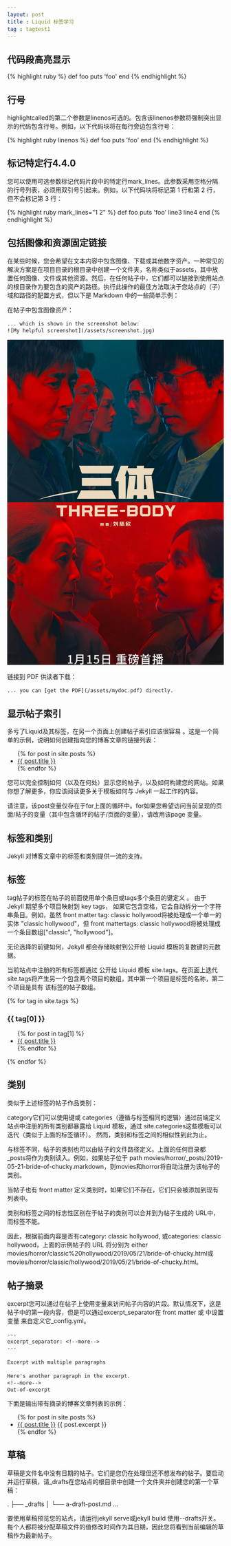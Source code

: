```yaml
---
layout: post
title : Liquid 标签学习
tag : tagtest1
---
```


## 代码段高亮显示

{% highlight ruby %}
def foo
  puts 'foo'
end
{% endhighlight %}

## 行号

highlightcalled的第二个参数是linenos可选的。包含该linenos参数将强制突出显示的代码包含行号。例如，以下代码块将在每行旁边包含行号：

{% highlight ruby linenos %}
def foo
  puts 'foo'
end
{% endhighlight %}

## 标记特定行4.4.0

您可以使用可选参数标记代码片段中的特定行mark_lines。此参数采用空格分隔的行号列表，必须用双引号引起来。例如，以下代码块将标记第 1 行和第 2 行，但不会标记第 3 行：

{% highlight ruby mark_lines="1 2" %}
def foo
  puts 'foo'
  line3
  line4
end
{% endhighlight %}

## 包括图像和资源固定链接

在某些时候，您会希望在文本内容中包含图像、下载或其他数字资产。一种常见的解决方案是在项目目录的根目录中创建一个文件夹，名称类似于assets，其中放置任何图像、文件或其他资源。然后，在任何帖子中，它们都可以链接到使用站点的根目录作为要包含的资产的路径。执行此操作的最佳方法取决于您站点的（子）域和路径的配置方式，但以下是 Markdown 中的一些简单示例：

在帖子中包含图像资产：

```show
... which is shown in the screenshot below:
![My helpful screenshot](/assets/screenshot.jpg)
```
![image](/assets/threebody.jpg)

链接到 PDF 供读者下载：

```eg
... you can [get the PDF](/assets/mydoc.pdf) directly.
```

## 显示帖子索引

多亏了Liquid及其标签，在另一个页面上创建帖子索引应该很容易 。这是一个简单的示例，说明如何创建指向您的博客文章的链接列表：

<ul>
  {% for post in site.posts %}
    <li>
      <a href="{{ post.url }}">{{ post.title }}</a>
    </li>
  {% endfor %}
</ul>

您可以完全控制如何（以及在​​何处）显示您的帖子，以及如何构建您的网站。如果你想了解更多，你应该阅读更多关于模板如何与 Jekyll 一起工作的内容。

请注意，该post变量仅存在于for上面的循环中。for如果您希望访问当前呈现的页面/帖子的变量（其中包含循环的帖子/页面的变量），请改用该page 变量。

## 标签和类别

Jekyll 对博客文章中的标签和类别提供一流的支持。

## 标签

tag帖子的标签在帖子的前面使用单个条目或tags多个条目的键定义 。
由于 Jekyll 期望多个项目映射到 key tags， 如果它包含空格，它会自动拆分一个字符串条目。例如，虽然 front matter tag: classic hollywood将被处理成一个单一的实体 "classic hollywood"，但 front mattertags: classic hollywood将被处理成一个条目数组["classic", "hollywood"]。

无论选择的前键如何，Jekyll 都会存储映射到公开给 Liquid 模板的复数键的元数据。

当前站点中注册的所有标签都通过 公开给 Liquid 模板 site.tags。在页面上迭代site.tags将产生另一个包含两个项目的数组，其中第一个项目是标签的名称，第二个项目是具有 该标签的帖子数组。

{% for tag in site.tags %}
  <h3>{{ tag[0] }}</h3>
  <ul>
    {% for post in tag[1] %}
      <li><a href="{{ post.url }}">{{ post.title }}</a></li>
    {% endfor %}
  </ul>
{% endfor %}

## 类别

类似于上述标签的帖子作品类别：

category它们可以使用键或 categories（遵循与标签相同的逻辑）通过前端定义
站点中注册的所有类别都暴露给 Liquid 模板，通过 site.categories这些模板可以迭代（类似于上面的标签循环）。
然而，类别和标签之间的相似性到此为止。

与标签不同，帖子的类别也可以由帖子的文件路径定义。上面的任何目录都_posts将作为类别读入。例如，如果帖子位于 path movies/horror/_posts/2019-05-21-bride-of-chucky.markdown，则movies和horror将自动注册为该帖子的类别。

当帖子也有 front matter 定义类别时，如果它们不存在，它们只会被添加到现有列表中。

类别和标签之间的标志性区别在于帖子的类别可以合并到为帖子生成的 URL中，而标签不能。

因此，根据前面内容是否有category: classic hollywood, 或categories: classic hollywood，上面的示例帖子的 URL 将分别为 either movies/horror/classic%20hollywood/2019/05/21/bride-of-chucky.html或 movies/horror/classic/hollywood/2019/05/21/bride-of-chucky.html。

## 帖子摘录

excerpt您可以通过在帖子上使用变量来访问帖子内容的片段。默认情况下，这是帖子中的第一段内容，但是可以通过excerpt_separator在 front matter 或 中设置变量 来自定义它_config.yml。

```excerpt
---
excerpt_separator: <!--more-->
---

Excerpt with multiple paragraphs

Here's another paragraph in the excerpt.
<!--more-->
Out-of-excerpt
```

下面是输出带有摘录的博客文章列表的示例：

<ul>
  {% for post in site.posts %}
    <li>
      <a href="{{ post.url }}">{{ post.title }}</a>
      {{ post.excerpt }}
    </li>
  {% endfor %}
</ul>

## 草稿

草稿是文件名中没有日期的帖子。它们是您仍在处理但还不想发布的帖子。要启动并运行草稿，请_drafts在您站点的根目录中创建一个文件夹并创建您的第一个草稿：

.
├── _drafts
│   └── a-draft-post.md
...

要使用草稿预览您的站点，请运行jekyll serve或jekyll build 使用--drafts开关。每个人都将被分配草稿文件的值修改时间作为其日期，因此您将看到当前编辑的草稿作为最新帖子。
